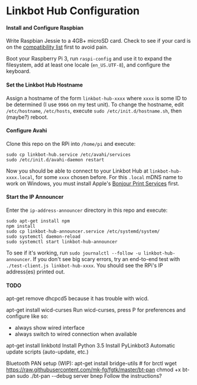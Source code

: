 # Linkbot Hub Configuration

#### Install and Configure Raspbian

Write Raspbian Jessie to a 4GB+ microSD card. Check to see if your card is on the [compatibility
list](http://elinux.org/RPi_SD_cards) first to avoid pain.

Boot your Raspberry Pi 3, run `raspi-config` and use it to expand the filesystem, add at least one
locale (`en_US.UTF-8`), and configure the keyboard.

#### Set the Linkbot Hub Hostname

Assign a hostname of the form `linkbot-hub-xxxx` where `xxxx` is some ID to be determined (I use
`9966` on my test unit). To change the hostname, edit `/etc/hostname`, `/etc/hosts`, execute
`sudo /etc/init.d/hostname.sh`, then (maybe?) reboot.

#### Configure Avahi

Clone this repo on the RPi into `/home/pi` and execute:

```
sudo cp linkbot-hub.service /etc/avahi/services
sudo /etc/init.d/avahi-daemon restart
```

Now you should be able to connect to your Linkbot Hub at `linkbot-hub-xxxx.local`, for some `xxxx`
chosen before. For this `.local` mDNS name to work on Windows, you must install Apple's [Bonjour
Print Services](https://support.apple.com/kb/DL999?locale=en_US) first.

#### Start the IP Announcer

Enter the `ip-address-announcer` directory in this repo and execute:

```
sudo apt-get install npm
npm install
sudo cp linkbot-hub-announcer.service /etc/systemd/system/
sudo systemctl daemon-reload
sudo systemctl start linkbot-hub-announcer
```

To see if it's working, run `sudo journalctl --follow -u linkbot-hub-announcer`. If you don't see
big scary errors, try an end-to-end test with `./test-client.js linkbot-hub-xxxx`. You should see
the RPi's IP address(es) printed out.

#### TODO

apt-get remove dhcpcd5 because it has trouble with wicd.

apt-get install wicd-curses
Run wicd-curses, press P for preferences and configure like so:
- always show wired interface
- always switch to wired connection when available

apt-get install linkbotd
Install Python 3.5
Install PyLinkbot3
Automatic update scripts (auto-update, etc.)

Bluetooth PAN setup (WIP):
apt-get install bridge-utils  # for brctl
wget https://raw.githubusercontent.com/mk-fg/fgtk/master/bt-pan
chmod +x bt-pan
sudo ./bt-pan --debug server bnep
Follow the instructions?
